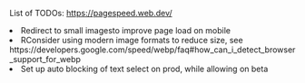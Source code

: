 List of TODOs:
https://pagespeed.web.dev/
<ui>
  <li>Redirect to small imagesto improve page load on mobile</li>
  <li>RConsider using modern image formats to reduce size, see https://developers.google.com/speed/webp/faq#how_can_i_detect_browser_support_for_webp</li>
  <li>Set up auto blocking of text select on prod, while allowing on beta</li>
</ui>
